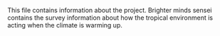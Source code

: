 This file contains information about the project.
Brighter minds sensei contains the survey information about how the tropical environment is acting when the climate is warming up.

